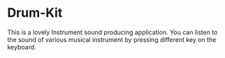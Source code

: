 # Drum-Kit

This is a lovely Instrument sound producing application. You can listen to the sound of various musical instrument by pressing different key on the keyboard.

